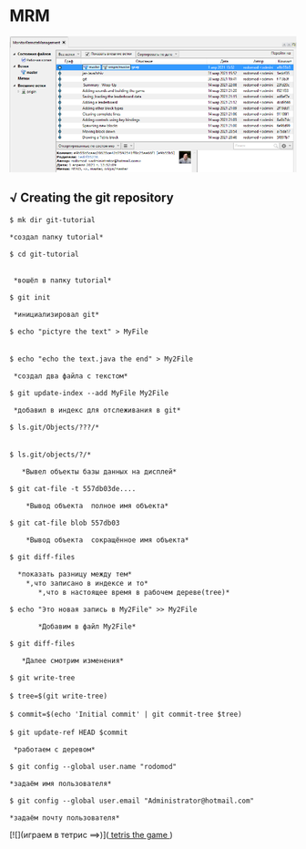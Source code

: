 # MRM

 


![](010.png)


##       √ Creating the git repository
```
$ mk dir git-tutorial 

```
    *создал папку tutorial*

```
$ cd git-tutorial
 
``` 
     *вошёл в папку tutorial*
```
$ git init 

``` 
     *инициализировал git*
   
   

```
$ echo "pictyre the text" > MyFile


$ echo "echo the text.java the end" > My2File

```
     *создал два файла с текстом*
   
   

```
$ git update-index --add MyFile My2File

```
     *добавил в индекс для отслеживания в git*
   
   

```
$ ls.git/Objects/???/*


$ ls.git/objects/?/*

```
       *Вывел объекты базы данных на дисплей* 





```
$ git cat-file -t 557db03de....

```

   
        *Вывод объекта  полное имя объекта*
   
   
   
```
$ git cat-file blob 557db03	

```
  

        *Вывод объекта  сокращённое имя объекта* 
   
 
 

	
```	
$ git diff-files

```



      *показать разницу между тем*
	    *,что записано в индексе и то*
		   *,что в настоящее время в рабочем дереве(tree)*


		

 
```
$ echo "Это новая запись в My2File" >> My2File	

```
           *Добавим в файл My2File* 



```	
$ git diff-files

``` 



       *Далее смотрим изменения*

  
   
   

```
$ git write-tree

$ tree=$(git write-tree)

$ commit=$(echo 'Initial commit' | git commit-tree $tree)

$ git update-ref HEAD $commit

```
  


     *работаем с деревом*   
  
  
  

```
$ git config --global user.name "rodomod"

```
  

    *задаём имя пользователя*     
   
     
   

```
$ git config --global user.email "Administrator@hotmail.com"

```
 

    *задаём почту пользователя*     


 
[![](играем в тетрис ==>)](<a href="https://youtu.be/tPsfDhX6Jqs"> tetris the game </a>)